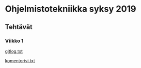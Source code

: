 # Ohjelmistotekniikka syksy 2019

## Tehtävät
### Viikko 1
[gitlog.txt](https://github.com/ArktinenKarpalo/ot-harjoitustyo/blob/master/laskarit/viikko1/gitlog.txt)

[komentorivi.txt](https://github.com/ArktinenKarpalo/ot-harjoitustyo/blob/master/laskarit/viikko1/komentorivi.txt)
